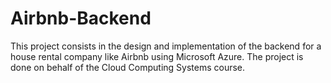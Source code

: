 # Airbnb-Backend
This project consists in the design and implementation of the backend for a house rental company like Airbnb using Microsoft Azure. The project is done on behalf of the Cloud Computing Systems course.